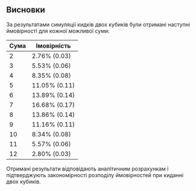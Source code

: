 ## Висновки

За результатами симуляції кидків двох кубиків були отримані наступні ймовірності для кожної можливої суми:

| Сума  | Імовірність |
|-------|--------------|
| 2     | 2.76% (0.03) |
| 3     | 5.53% (0.06) |
| 4     | 8.35% (0.08) |
| 5     | 11.05% (0.11)|
| 6     | 13.89% (0.14)|
| 7     | 16.68% (0.17)|
| 8     | 13.86% (0.14)|
| 9     | 11.16% (0.11)|
| 10    | 8.34% (0.08) |
| 11    | 5.57% (0.06) |
| 12    | 2.80% (0.03) |

Отримані результати відповідають аналітичним розрахункам і підтверджують закономірності розподілу ймовірностей при киданні двох кубиків.
